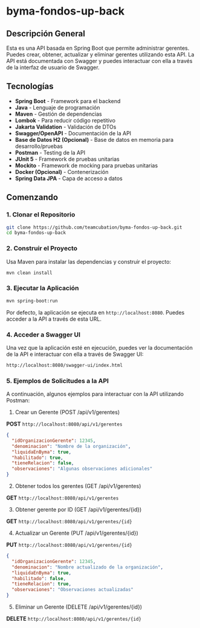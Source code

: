 # byma-fondos-up-back

## Descripción General
Esta es una API basada en Spring Boot que permite administrar gerentes. Puedes crear, obtener, actualizar y eliminar gerentes utilizando esta API. La API está documentada con Swagger y puedes interactuar con ella a través de la interfaz de usuario de Swagger.

## Tecnologías

- **Spring Boot** - Framework para el backend
- **Java** - Lenguaje de programación
- **Maven** - Gestión de dependencias
- **Lombok** - Para reducir código repetitivo
- **Jakarta Validation** - Validación de DTOs
- **Swagger/OpenAPI** - Documentación de la API
- **Base de Datos H2 (Opcional)** - Base de datos en memoria para desarrollo/pruebas
- **Postman** - Testing de la API
- **JUnit 5** - Framework de pruebas unitarias
- **Mockito** - Framework de mocking para pruebas unitarias
- **Docker (Opcional)** - Contenerización
- **Spring Data JPA** - Capa de acceso a datos

## Comenzando

### 1. Clonar el Repositorio

```bash
git clone https://github.com/teamcubation/byma-fondos-up-back.git
cd byma-fondos-up-back
```

### 2. Construir el Proyecto
Usa Maven para instalar las dependencias y construir el proyecto:
```bash
mvn clean install
```

### 3. Ejecutar la Aplicación
```bash
mvn spring-boot:run
```

Por defecto, la aplicación se ejecuta en `http://localhost:8080`. Puedes acceder a la API a través de esta URL.

### 4. Acceder a Swagger UI
Una vez que la aplicación esté en ejecución, puedes ver la documentación de la API e interactuar con ella a través de Swagger UI:
```bash
http://localhost:8080/swagger-ui/index.html
```

### 5. Ejemplos de Solicitudes a la API
A continuación, algunos ejemplos para interactuar con la API utilizando Postman:

1. Crear un Gerente (POST /api/v1/gerentes)

**POST** `http://localhost:8080/api/v1/gerentes`
```json
{
  "idOrganizacionGerente": 12345,
  "denominacion": "Nombre de la organización",
  "liquidaEnByma": true,
  "habilitado": true,
  "tieneRelacion": false,
  "observaciones": "Algunas observaciones adicionales"
}
```

2. Obtener todos los gerentes (GET /api/v1/gerentes)

**GET** `http://localhost:8080/api/v1/gerentes`

3. Obtener gerente por ID (GET /api/v1/gerentes/{id})

**GET** `http://localhost:8080/api/v1/gerentes/{id}`

4. Actualizar un Gerente (PUT /api/v1/gerentes/{id})

**PUT** `http://localhost:8080/api/v1/gerentes/{id}`
```json
{
  "idOrganizacionGerente": 12345,
  "denominacion": "Nombre actualizado de la organización",
  "liquidaEnByma": true,
  "habilitado": false,
  "tieneRelacion": true,
  "observaciones": "Observaciones actualizadas"
}
```

5. Eliminar un Gerente (DELETE /api/v1/gerentes/{id})

**DELETE** `http://localhost:8080/api/v1/gerentes/{id}`
